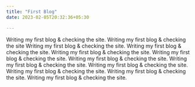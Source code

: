 ```yaml
---
title: "First Blog"
date: 2023-02-05T20:32:36+05:30

---
```


Writing my first blog & checking the site. Writing my first blog & checking the site Writing my first blog & checking the site. Writing my first blog & checking the site. Writing my first blog & checking the site. Writing my first blog & checking the site. Writing my first blog & checking the site. Writing my first blog & checking the site. Writing my first blog & checking the site. Writing my first blog & checking the site. Writing my first blog & checking the site. Writing my first blog & checking the site.
